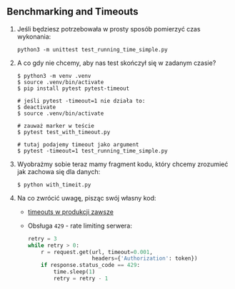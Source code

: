 ## Benchmarking and Timeouts

1. Jeśli będziesz potrzebowała w prosty sposób pomierzyć czas wykonania:

   ```
   python3 -m unittest test_running_time_simple.py
   ```

2. A co gdy nie chcemy, aby nas test skończył się w zadanym czasie?

   ```
   $ python3 -m venv .venv
   $ source .venv/bin/activate
   $ pip install pytest pytest-timeout

   # jeśli pytest -timeout=1 nie działa to:
   $ deactivate
   $ source .venv/bin/activate

   # zauważ marker w teście
   $ pytest test_with_timeout.py

   # tutaj podajemy timeout jako argument
   $ pytest -timeout=1 test_running_time_simple.py
   ```

3. Wyobrażmy sobie teraz mamy fragment kodu, który chcemy zrozumieć jak zachowa się dla danych:

   ```
   $ python with_timeit.py
   ```

4. Na co zwrócić uwagę, pisząc swój własny kod:

   - [timeouts w produkcji zawsze](https://requests.readthedocs.io/en/master/user/quickstart/#timeouts)
   -  Obsługa `429` - rate limiting serwera:

      ```python
      retry = 3
      while retry > 0:
          r = request.get(url, timeout=0.001, 
          	              headers={'Authorization': token})
          if response.status_code == 429:
              time.sleep(1)
              retry = retry - 1
      ```
